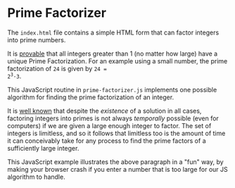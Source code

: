 # Prime Factorizer

The `index.html` file contains a simple HTML form that can factor integers into prime numbers.

It is [provable](https://en.wikipedia.org/wiki/Fundamental_theorem_of_arithmetic#Proof) that all integers greater than 1 (no matter how large) have a unique Prime Factorization.  For an example using a small number, the prime factorization of `24` is given by <code>24 = 2<sup>3</sup>&middot;3</code>. 

This JavaScript routine in `prime-factorizer.js` implements one possible algorithm for finding the prime factorization of an integer.

It is [well known](https://en.wikipedia.org/wiki/Integer_factorization) that despite the _existence_ of a solution in all cases, factoring integers into primes is not always _temporally_ possible (even for computers) if we are given a large enough integer to factor.  The set of integers is limitless, and so it follows that limitless too is the amount of time it can conceivably take for any process to find the prime factors of a sufficiently large integer.

This JavaScript example illustrates the above paragraph in a "fun" way, by making your browser crash if you enter a number that is too large for our JS algorithm to handle.
